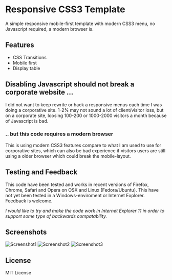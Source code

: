 # Responsive CSS3 Template

A simple responsive mobile-first template with modern CSS3 menu, no Javascript
required, a modern browser is.


## Features 
- CSS Transitions
- Mobile first
- Display table

## Disabling Javascript should not break a corporate website ...

I did not want to keep rewrite or hack a responsive menus each time I was doing a
corporative site. 1-2% may not sound a lot of client/visitor loss, but on a 
corporate site, loosing 100-200 or 1000-2000 visitors a month because of
Javascript is bad.


### .. but this code requires a modern browser

This is using modern CSS3 features compare to what I am used to use for 
corporative sites, which can also be bad experience if visitors users are still 
using a older browser which could break the mobile-layout.


## Testing and Feedback

This code have been tested and works in recent versions of Firefox, Chrome,
Safari and Opera on OSX and Linux (Fedora/Ubuntu). This have not yet been tested
in a Windows-enviroment or Internet Explorer. Feedback is welcome.

*I would like to try and make the code work in Internet Explorer 11 in order to
support some type of backwards compatability.*


## Screenshots

![Screenshot1](https://raw.githubusercontent.com/renegadevi/Responsive-CSS3-Template/master/Screenshots/Desktop.png)
![Screenshot2](https://raw.githubusercontent.com/renegadevi/Responsive-CSS3-Template/master/Screenshots/Mobile.png)
![Screenshot3](https://raw.githubusercontent.com/renegadevi/Responsive-CSS3-Template/master/Screenshots/Menu.png)

## License
MIT License
